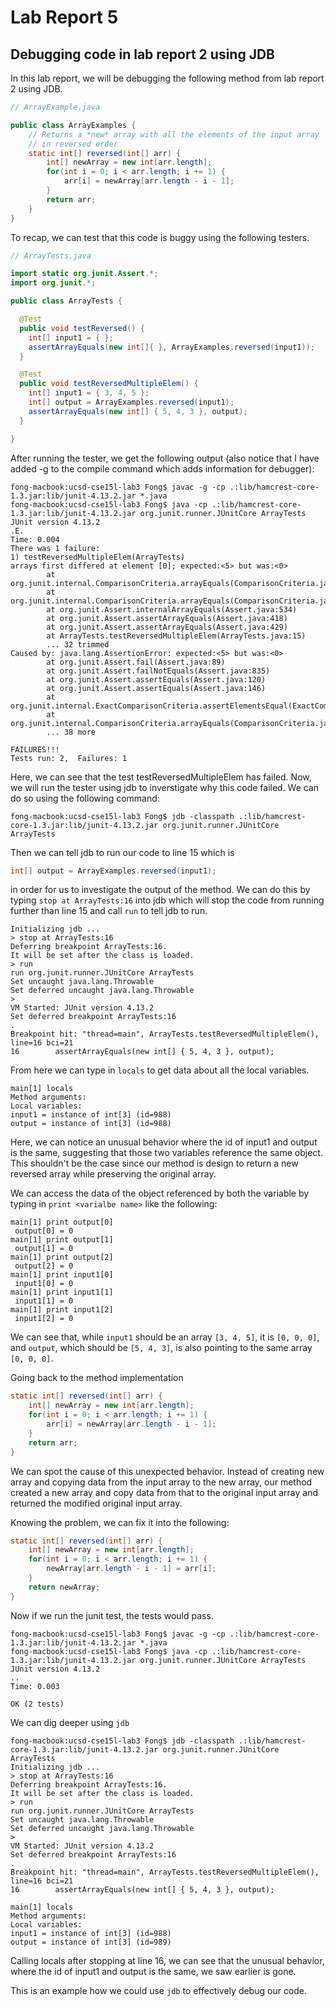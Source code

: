 # Lab Report 5

## Debugging code in lab report 2 using JDB

In this lab report, we will be debugging the following method from lab report 2 using JDB.

```java
// ArrayExample.java

public class ArrayExamples {
    // Returns a *new* array with all the elements of the input array 
    // in reversed order
    static int[] reversed(int[] arr) {
        int[] newArray = new int[arr.length];
        for(int i = 0; i < arr.length; i += 1) {
            arr[i] = newArray[arr.length - i - 1];
        }
        return arr;
    }
}
```

To recap, we can test that this code is buggy using the following testers.

```java
// ArrayTests.java

import static org.junit.Assert.*;
import org.junit.*;

public class ArrayTests {

  @Test
  public void testReversed() {
    int[] input1 = { };
    assertArrayEquals(new int[]{ }, ArrayExamples.reversed(input1));
  }

  @Test
  public void testReversedMultipleElem() {
    int[] input1 = { 3, 4, 5 };
    int[] output = ArrayExamples.reversed(input1);
    assertArrayEquals(new int[] { 5, 4, 3 }, output);
  }

}

```

After running the tester, we get the following output (also notice that I have added -g to the compile command which adds information for debugger):

```
fong-macbook:ucsd-cse15l-lab3 Fong$ javac -g -cp .:lib/hamcrest-core-1.3.jar:lib/junit-4.13.2.jar *.java
fong-macbook:ucsd-cse15l-lab3 Fong$ java -cp .:lib/hamcrest-core-1.3.jar:lib/junit-4.13.2.jar org.junit.runner.JUnitCore ArrayTests
JUnit version 4.13.2
.E.
Time: 0.004
There was 1 failure:
1) testReversedMultipleElem(ArrayTests)
arrays first differed at element [0]; expected:<5> but was:<0>
        at org.junit.internal.ComparisonCriteria.arrayEquals(ComparisonCriteria.java:78)
        at org.junit.internal.ComparisonCriteria.arrayEquals(ComparisonCriteria.java:28)
        at org.junit.Assert.internalArrayEquals(Assert.java:534)
        at org.junit.Assert.assertArrayEquals(Assert.java:418)
        at org.junit.Assert.assertArrayEquals(Assert.java:429)
        at ArrayTests.testReversedMultipleElem(ArrayTests.java:15)
        ... 32 trimmed
Caused by: java.lang.AssertionError: expected:<5> but was:<0>
        at org.junit.Assert.fail(Assert.java:89)
        at org.junit.Assert.failNotEquals(Assert.java:835)
        at org.junit.Assert.assertEquals(Assert.java:120)
        at org.junit.Assert.assertEquals(Assert.java:146)
        at org.junit.internal.ExactComparisonCriteria.assertElementsEqual(ExactComparisonCriteria.java:8)
        at org.junit.internal.ComparisonCriteria.arrayEquals(ComparisonCriteria.java:76)
        ... 38 more

FAILURES!!!
Tests run: 2,  Failures: 1
```

Here, we can see that the test testReversedMultipleElem has failed. Now, we will run the tester using jdb to inverstigate why this code failed. We can do so using the following command:

```
fong-macbook:ucsd-cse15l-lab3 Fong$ jdb -classpath .:lib/hamcrest-core-1.3.jar:lib/junit-4.13.2.jar org.junit.runner.JUnitCore ArrayTests
```

Then we can tell jdb to run our code to line 15 which is 

```java
int[] output = ArrayExamples.reversed(input1);
```

in order for us to investigate the output of the method. We can do this by typing `stop at ArrayTests:16` into jdb which will stop the code from running further than line 15 and call `run` to tell jdb to run.

```
Initializing jdb ...
> stop at ArrayTests:16
Deferring breakpoint ArrayTests:16.
It will be set after the class is loaded.
> run
run org.junit.runner.JUnitCore ArrayTests
Set uncaught java.lang.Throwable
Set deferred uncaught java.lang.Throwable
> 
VM Started: JUnit version 4.13.2
Set deferred breakpoint ArrayTests:16
.
Breakpoint hit: "thread=main", ArrayTests.testReversedMultipleElem(), line=16 bci=21
16        assertArrayEquals(new int[] { 5, 4, 3 }, output);
```

From here we can type in `locals` to get data about all the local variables.

```
main[1] locals
Method arguments:
Local variables:
input1 = instance of int[3] (id=988)
output = instance of int[3] (id=988)
```

Here, we can notice an unusual behavior where the id of input1 and output is the same, suggesting that those two variables reference the same object. This shouldn't be the case since our method is design to return a new reversed array while preserving the original array.

We can access the data of the object referenced by both the variable by typing in `print <varialbe name>` like the following:

```
main[1] print output[0]
 output[0] = 0
main[1] print output[1]
 output[1] = 0
main[1] print output[2]
 output[2] = 0
main[1] print input1[0]   
 input1[0] = 0
main[1] print input1[1] 
 input1[1] = 0
main[1] print input1[2] 
 input1[2] = 0
 ```

We can see that, while `input1` should be an array `[3, 4, 5]`, it is `[0, 0, 0]`, and `output`, which should be `[5, 4, 3]`, is also pointing to the same array `[0, 0, 0]`.

Going back to the method implementation

```java
static int[] reversed(int[] arr) {
    int[] newArray = new int[arr.length];
    for(int i = 0; i < arr.length; i += 1) {
        arr[i] = newArray[arr.length - i - 1];
    }
    return arr;
}
```

We can spot the cause of this unexpected behavior. Instead of creating new array and copying data from the input array to the new array, our method created a new array and copy data from that to the original input array and returned the modified original input array.

Knowing the problem, we can fix it into the following:

```java
static int[] reversed(int[] arr) {
    int[] newArray = new int[arr.length];
    for(int i = 0; i < arr.length; i += 1) {
        newArray[arr.length - i - 1] = arr[i];
    }
    return newArray;
}
```

Now if we run the junit test, the tests would pass.

```
fong-macbook:ucsd-cse15l-lab3 Fong$ javac -g -cp .:lib/hamcrest-core-1.3.jar:lib/junit-4.13.2.jar *.java
fong-macbook:ucsd-cse15l-lab3 Fong$ java -cp .:lib/hamcrest-core-1.3.jar:lib/junit-4.13.2.jar org.junit.runner.JUnitCore ArrayTests
JUnit version 4.13.2
..
Time: 0.003

OK (2 tests)
```

We can dig deeper using `jdb`

```
fong-macbook:ucsd-cse15l-lab3 Fong$ jdb -classpath .:lib/hamcrest-core-1.3.jar:lib/junit-4.13.2.jar org.junit.runner.JUnitCore ArrayTests
Initializing jdb ...
> stop at ArrayTests:16
Deferring breakpoint ArrayTests:16.
It will be set after the class is loaded.
> run
run org.junit.runner.JUnitCore ArrayTests
Set uncaught java.lang.Throwable
Set deferred uncaught java.lang.Throwable
> 
VM Started: JUnit version 4.13.2
Set deferred breakpoint ArrayTests:16
.
Breakpoint hit: "thread=main", ArrayTests.testReversedMultipleElem(), line=16 bci=21
16        assertArrayEquals(new int[] { 5, 4, 3 }, output);

main[1] locals
Method arguments:
Local variables:
input1 = instance of int[3] (id=988)
output = instance of int[3] (id=989)
```

Calling locals after stopping at line 16, we can see that the unusual behavior, where the id of input1 and output is the same, we saw earlier is gone.

This is an example how we could use `jdb` to effectively debug our code.